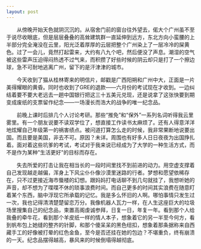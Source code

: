 ```yaml
---
layout: post
---
```


　　从傍晚开始天色就阴沉沉的。从宿舍门前的窗台往外望去，偌大个广州虽不至于说尽收眼底，但是层层叠叠的高耸建筑群一直延伸到远方，东北方向小蛮腰的上半部分完全淹没在云里，阳光泛着厚厚的云层把整个广州染上了一层冷冷的屎黄色。过了一会儿，竟然打起雷来，大约有八九个吧，然后便没了声息。潮湿的空气被这些雷声压迫得闷热透不过气来，而积攒了好些时候的阴云却只是打了一个擦边球，急不可耐地逃离广州，留下的是汗津津的城市。

　　今天收到了猫从桂林寄来的明信片，邮戳是广西阳朔和广州中大，正面是一片美得耀眼的黄昏。同时也收到了GRE的退款——六月份的考试现在才收到。一边纠结着要不要大老远去一趟中国银行把这三十五美元兑现，还是说拿了这张快要到期变成废纸的支票留作纪念——一场漫长而浩大的战争的唯一纪念品。

　　前晚上课时后排几个人讨论考研。那些“推免”和“保外”一系列名词听得我云里雾里。有一个朋友说要不读双学位了，想直接工作读书太麻烦了。还有人得意洋洋地炫耀自己年级第一的祸害绩点。被问道打算怎么走的时候，我非常果断地说要出国。而且要是美国，非去不可。原因？未详。周围也有好多人日日夜夜为出国挣扎着。面对着这些坑爹的考试，考试对于我来说已经成为了大学的一种生活方式，而不是作为某种"生活更好"的目标而存在。

　　失去所爱的打击让我在相当长的一段时间里找不到前进的动力。用空虚支撑着自己发现越走越偏，浑身上下风尘仆仆像沙漠里迷路的行者。梦想和愿望依稀存在，只不过更接近海市蜃楼的幻想。跟妈妈打电话聊不到几句就挂了，我想听她的声音，却不想为了喋喋不休的琐事浪费时间。而自己更多的时间其实浪费在随意盯着某个东西，脑中浮现它所承载的记忆。我是多么怀旧的人啊。哪怕事情只发生过一次，我也记得清清楚楚留恋万分。我像机器人瓦力一样，在人生这座巨大的垃圾场里搜集自己的纪念品，束置高阁虔诚参拜，日复一日，年复一年。看到那个人给我叠的牵牛花，看到那个羊皮纸一样的情人本子，想象着它的另一半至今何方，看到帆布包上她缝的整齐的针脚，和那个傻呆呆的黑色纽扣，想象着那条据称来自西藏手工的好像被打晕的红色金鱼，至今是否还挂在她的包边？不堪重负，终有崩溃的一天。纪念品摆得越高，暴风来的时候倒塌得越彻底。